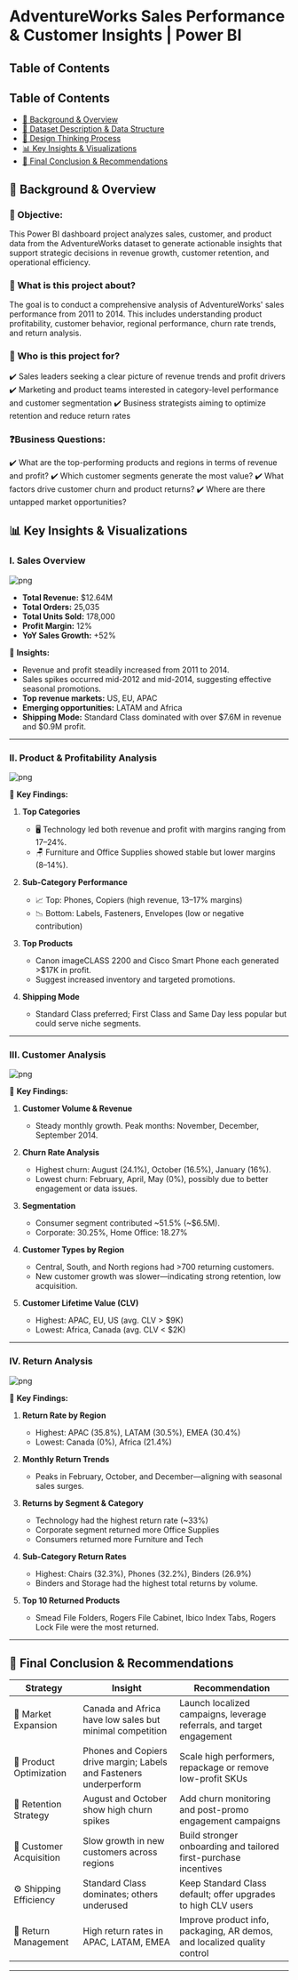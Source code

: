 # AdventureWorks Sales Performance & Customer Insights | Power BI

## Table of Contents
## Table of Contents  
- [📌 Background & Overview](#background--overview)  
- [📂 Dataset Description & Data Structure](#dataset-description--data-structure)  
- [🧠 Design Thinking Process](#design-thinking-process)  
- [📊 Key Insights & Visualizations](#key-insights--visualizations)  
- [🔎 Final Conclusion & Recommendations](#final-conclusion--recommendations)

## 📌 Background & Overview
### 🎯 Objective:
This Power BI dashboard project analyzes sales, customer, and product data from the AdventureWorks dataset to generate actionable insights that support strategic decisions in revenue growth, customer retention, and operational efficiency.

### 📖 What is this project about?
The goal is to conduct a comprehensive analysis of AdventureWorks' sales performance from 2011 to 2014. This includes understanding product profitability, customer behavior, regional performance, churn rate trends, and return analysis.

### 👤 Who is this project for?
✔️ Sales leaders seeking a clear picture of revenue trends and profit drivers
✔️ Marketing and product teams interested in category-level performance and customer segmentation
✔️ Business strategists aiming to optimize retention and reduce return rates

### ❓Business Questions:
✔️ What are the top-performing products and regions in terms of revenue and profit?
✔️ Which customer segments generate the most value?
✔️ What factors drive customer churn and product returns?
✔️ Where are there untapped market opportunities?

## 📊 Key Insights & Visualizations  

### I. Sales Overview  
![png](https://github.com/caseytientruong/PowerBI-Adventure-Works-Analytics/blob/main/Overview.png)

- **Total Revenue:** $12.64M  
- **Total Orders:** 25,035  
- **Total Units Sold:** 178,000  
- **Profit Margin:** 12%  
- **YoY Sales Growth:** +52%

📌 **Insights:**  
- Revenue and profit steadily increased from 2011 to 2014.  
- Sales spikes occurred mid-2012 and mid-2014, suggesting effective seasonal promotions.  
- **Top revenue markets:** US, EU, APAC  
- **Emerging opportunities:** LATAM and Africa  
- **Shipping Mode:** Standard Class dominated with over $7.6M in revenue and $0.9M profit.

---

### II. Product & Profitability Analysis  
![png](https://github.com/caseytientruong/PowerBI-Adventure-Works-Analytics/blob/main/Product.png)

📌 **Key Findings:**  
1. **Top Categories**  
   - 🖥️ Technology led both revenue and profit with margins ranging from 17–24%.  
   - 🪑 Furniture and Office Supplies showed stable but lower margins (8–14%).

2. **Sub-Category Performance**  
   - 📈 Top: Phones, Copiers (high revenue, 13–17% margins)  
   - 📉 Bottom: Labels, Fasteners, Envelopes (low or negative contribution)

3. **Top Products**  
   - Canon imageCLASS 2200 and Cisco Smart Phone each generated >$17K in profit.  
   - Suggest increased inventory and targeted promotions.

4. **Shipping Mode**  
   - Standard Class preferred; First Class and Same Day less popular but could serve niche segments.

---

### III. Customer Analysis  
![png](https://github.com/caseytientruong/PowerBI-Adventure-Works-Analytics/blob/main/Customer.png)

📌 **Key Findings:**  
1. **Customer Volume & Revenue**  
   - Steady monthly growth. Peak months: November, December, September 2014.

2. **Churn Rate Analysis**  
   - Highest churn: August (24.1%), October (16.5%), January (16%).  
   - Lowest churn: February, April, May (0%), possibly due to better engagement or data issues.

3. **Segmentation**  
   - Consumer segment contributed ~51.5% (~$6.5M).  
   - Corporate: 30.25%, Home Office: 18.27%

4. **Customer Types by Region**  
   - Central, South, and North regions had >700 returning customers.  
   - New customer growth was slower—indicating strong retention, low acquisition.

5. **Customer Lifetime Value (CLV)**  
   - Highest: APAC, EU, US (avg. CLV > $9K)  
   - Lowest: Africa, Canada (avg. CLV < $2K)

---

### IV. Return Analysis
![png](https://github.com/caseytientruong/PowerBI-Adventure-Works-Analytics/blob/main/Return.png)

📌 **Key Findings:**  
1. **Return Rate by Region**  
   - Highest: APAC (35.8%), LATAM (30.5%), EMEA (30.4%)  
   - Lowest: Canada (0%), Africa (21.4%)

2. **Monthly Return Trends**  
   - Peaks in February, October, and December—aligning with seasonal sales surges.

3. **Returns by Segment & Category**  
   - Technology had the highest return rate (~33%)  
   - Corporate segment returned more Office Supplies  
   - Consumers returned more Furniture and Tech

4. **Sub-Category Return Rates**  
   - Highest: Chairs (32.3%), Phones (32.2%), Binders (26.9%)  
   - Binders and Storage had the highest total returns by volume.

5. **Top 10 Returned Products**  
   - Smead File Folders, Rogers File Cabinet, Ibico Index Tabs, Rogers Lock File were the most returned.

---

## 🔎 Final Conclusion & Recommendations  

| Strategy                      | Insight                                                                 | Recommendation                                                                 |
|------------------------------|-------------------------------------------------------------------------|---------------------------------------------------------------------------------|
| 🚀 Market Expansion           | Canada and Africa have low sales but minimal competition                | Launch localized campaigns, leverage referrals, and target engagement          |
| 🧠 Product Optimization       | Phones and Copiers drive margin; Labels and Fasteners underperform      | Scale high performers, repackage or remove low-profit SKUs                    |
| 👥 Retention Strategy         | August and October show high churn spikes                               | Add churn monitoring and post-promo engagement campaigns                        |
| 🛒 Customer Acquisition       | Slow growth in new customers across regions                              | Build stronger onboarding and tailored first-purchase incentives              |
| ⚙️ Shipping Efficiency        | Standard Class dominates; others underused                              | Keep Standard Class default; offer upgrades to high CLV users                 |
| 🔄 Return Management          | High return rates in APAC, LATAM, EMEA                                  | Improve product info, packaging, AR demos, and localized quality control       |

---



